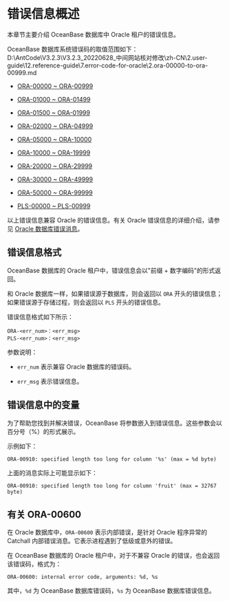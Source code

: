 # 错误信息概述

本章节主要介绍 OceanBase 数据库中 Oracle 租户的错误信息。

OceanBase 数据库系统错误码的取值范围如下：D:\AntCode\V3.2.3\V3.2.3_20220628_中间网站核对修改\zh-CN\2.user-guide\12.reference-guide\7.error-code-for-oracle\2.ora-00000-to-ora-00999.md

* [ORA-00000 \~ ORA-00999](../../../2.user-guide/12.reference-guide/7.error-code-for-oracle/2.ora-00000-to-ora-00999.md)

* [ORA-01000 \~ ORA-01499](../../../2.user-guide/12.reference-guide/7.error-code-for-oracle/3.ora-01000-to-ora-01499.md)

* [ORA-01500 \~ ORA-01999](../../../2.user-guide/12.reference-guide/7.error-code-for-oracle/4.ora-01500-to-ora-01999.md)

* [ORA-02000 \~ ORA-04999](../../../2.user-guide/12.reference-guide/7.error-code-for-oracle/5.ora-02000-to-ora-04999.md)

* [ORA-05000 \~ ORA-10000](../../../2.user-guide/12.reference-guide/7.error-code-for-oracle/6.ora-05000-to-ora-10000.md)

* [ORA-10000 \~ ORA-19999](../../../2.user-guide/12.reference-guide/7.error-code-for-oracle/7.ora-10000-to-ora-19999.md)

* [ORA-20000 \~ ORA-29999](../../../2.user-guide/12.reference-guide/7.error-code-for-oracle/8.ora-20000-to-ora-29999.md)

* [ORA-30000 \~ ORA-49999](../../../2.user-guide/12.reference-guide/7.error-code-for-oracle/9.ora-30000-to-ora-49999.md)

* [ORA-50000 \~ ORA-99999](../../../2.user-guide/12.reference-guide/7.error-code-for-oracle/10.ora-50000-to-ora-99999.md)

* [PLS-00000 \~ PLS-00999](../../../2.user-guide/12.reference-guide/7.error-code-for-oracle/11.pls-00000-to-pls-00999.md)

以上错误信息兼容 Oracle 的错误信息。有关 Oracle 错误信息的详细介绍，请参见 [Oracle 数据库错误消息](https://docs.oracle.com/en/database/oracle/oracle-database/21/errmg/)。

## 错误信息格式

OceanBase 数据库的 Oracle 租户中，错误信息会以"前缀 + 数字编码"的形式返回。

和 Oracle 数据库一样，如果错误源于数据库，则会返回以 `ORA` 开头的错误信息；如果错误源于存储过程，则会返回以 `PLS` 开头的错误信息。

错误信息格式如下所示：

```unknow
ORA-<err_num>：<err_msg>
PLS-<err_num>：<err_msg>
```

参数说明：

* `err_num` 表示兼容 Oracle 数据库的错误码。

* `err_msg` 表示错误信息。

## 错误信息中的变量

为了帮助您找到并解决错误，OceanBase 将参数嵌入到错误信息。这些参数会以百分号（%）的形式展示。

示例如下：

```unknow
ORA-00910: specified length too long for column '%s' (max = %d byte)
```

上面的消息实际上可能显示如下：

```unknow
ORA-00910: specified length too long for column 'fruit' (max = 32767 byte)
```

## 有关 ORA-00600

在 Oracle 数据库中，`ORA-00600` 表示内部错误，是针对 Oracle 程序异常的 Catchall 内部错误消息。它表示进程遇到了低级或意外的错误。

在 OceanBase 数据库的 Oracle 租户中，对于不兼容 Oracle 的错误，也会返回该错误码，格式为：

```unknow
ORA-00600: internal error code, arguments: %d, %s
```

其中，`%d` 为 OceanBase 数据库错误码，`%s` 为 OceanBase 数据库错误信息。
